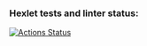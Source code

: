 ### Hexlet tests and linter status:
[![Actions Status](https://github.com/qwrtzz/frontend-project-44/actions/workflows/hexlet-check.yml/badge.svg)](https://github.com/qwrtzz/frontend-project-44/actions)
